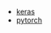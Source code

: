 * [keras](https://github.com/freelzy/Baidu_Dogs)
* [pytorch](https://github.com/Cadene/pretrained-models.pytorch)
